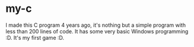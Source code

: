 # my-c
I made this C program 4 years ago, it's nothing but a simple program with less than 200 lines of code.
It has some very basic Windows programming :D.
It's my first game :D.
